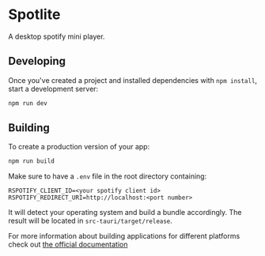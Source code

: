 # Spotlite

A desktop spotify mini player.

## Developing

Once you've created a project and installed dependencies with `npm install`, start a development server:

```bash
npm run dev
```

## Building

To create a production version of your app:

```bash
npm run build
```

Make sure to have a `.env` file in the root directory containing:

```text
RSPOTIFY_CLIENT_ID=<your spotify client id>
RSPOTIFY_REDIRECT_URI=http://localhost:<port number>
```

It will detect your operating system and build a bundle accordingly. The result will be located in `src-tauri/target/release`.

For more information about building applications for different platforms check out [the official documentation](https://tauri.app/v1/guides/building/)
